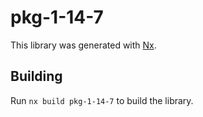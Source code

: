 # pkg-1-14-7

This library was generated with [Nx](https://nx.dev).

## Building

Run `nx build pkg-1-14-7` to build the library.
